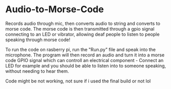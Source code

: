 # Audio-to-Morse-Code

Records audio through mic, then converts audio to string and converts to morse code. The morse code is then transmitted through a gpio signal connecting to an LED or vibrator, allowing deaf people to listen to people speaking through morse code! 

To run the code on rasberry pi, run the "Run.py" file and speak into the microphone. The program will then record an audio and turn it into a morse code GPIO signal which can controll an electrical component - Connect an LED for example and you should be able to listen into to someone speaking, without needing to hear them.

Code might be not working, not sure if i used the final build or not lol
